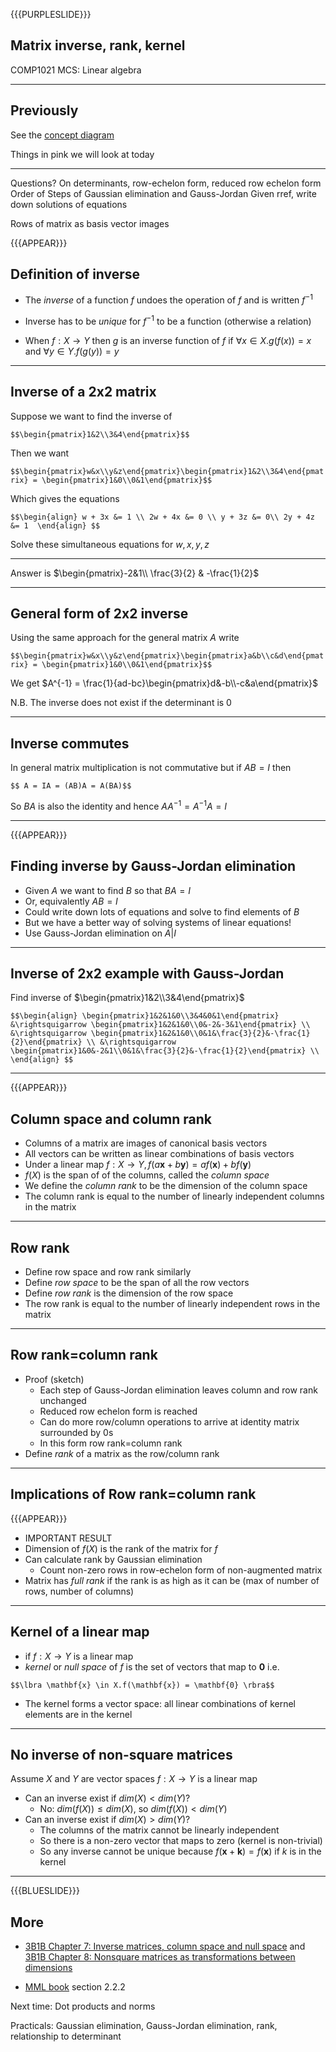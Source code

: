 {{{PURPLESLIDE}}}

## Matrix inverse, rank, kernel

COMP1021 MCS: Linear algebra

---

## Previously

See the [concept diagram](https://github.com/stevenaeola/linalg_lectures/tree/a2f55831993da5e52848b86e57f004452bff43f4)

Things in pink we will look at today

---

Questions? On determinants, row-echelon form, reduced row echelon form
Order of Steps of Gaussian elimination and Gauss-Jordan 
Given rref, write down solutions of equations

Rows of matrix as basis vector images

{{{APPEAR}}}

## Definition of inverse

- The _inverse_ of a function $f$ undoes the operation of $f$ and is written $f^{-1}$

- Inverse has to be _unique_ for $f^{-1}$ to be a function (otherwise a relation)

- When $f:X \rightarrow Y$ then $g$ is an inverse function of $f$ if $\forall x \in X.g(f(x)) = x$ and $\forall y \in Y.f(g(y)) = y$


---

## Inverse of a 2x2 matrix

Suppose we want to find the inverse of 

`$$\begin{pmatrix}1&2\\3&4\end{pmatrix}$$`

Then we want

`$$\begin{pmatrix}w&x\\y&z\end{pmatrix}\begin{pmatrix}1&2\\3&4\end{pmatrix} = \begin{pmatrix}1&0\\0&1\end{pmatrix}$$`

Which gives the equations

`$$\begin{align}
w + 3x &= 1 \\
2w + 4x &= 0 \\
y + 3z &= 0\\
2y + 4z &= 1 
\end{align}
$$`

Solve these simultaneous equations for $w,x,y,z$

---

Answer is $\begin{pmatrix}-2&1\\ \frac{3}{2} & -\frac{1}{2}$


---

## General form of 2x2 inverse

Using the same approach for the general matrix $A$ write

`$$\begin{pmatrix}w&x\\y&z\end{pmatrix}\begin{pmatrix}a&b\\c&d\end{pmatrix} = \begin{pmatrix}1&0\\0&1\end{pmatrix}$$`

We get $A^{-1} = \frac{1}{ad-bc}\begin{pmatrix}d&-b\\-c&a\end{pmatrix}$

N.B. The inverse does not exist if the determinant is 0

---

## Inverse commutes

In general matrix multiplication is not commutative but if $AB=I$ then

`$$ A = IA = (AB)A = A(BA)$$`

So $BA$ is also the identity and hence $AA^{-1} = A^{-1}A = I$

---
{{{APPEAR}}}

## Finding inverse by Gauss-Jordan elimination


- Given $A$ we want to find $B$ so that $BA = I$
- Or, equivalently $AB = I$
- Could write down lots of equations and solve to find elements of $B$
- But we have a better way of solving systems of linear equations!
- Use Gauss-Jordan elimination on $A|I$

---

## Inverse of 2x2 example with Gauss-Jordan

Find inverse of $\begin{pmatrix}1&2\\3&4\end{pmatrix}$

`$$\begin{align}
\begin{pmatrix}1&2&1&0\\3&4&0&1\end{pmatrix} 
&\rightsquigarrow \begin{pmatrix}1&2&1&0\\0&-2&-3&1\end{pmatrix} \\
&\rightsquigarrow \begin{pmatrix}1&2&1&0\\0&1&\frac{3}{2}&-\frac{1}{2}\end{pmatrix} \\
&\rightsquigarrow \begin{pmatrix}1&0&-2&1\\0&1&\frac{3}{2}&-\frac{1}{2}\end{pmatrix} \\
\end{align}
$$`

---

{{{APPEAR}}}

## Column space and column rank

- Columns of a matrix are images of canonical basis vectors
- All vectors can be written as linear combinations of basis vectors
- Under a linear map $f: X \rightarrow Y, f(a\mathbf{x} + b \mathbf{y}) = a f(\mathbf{x}) + b f(\mathbf{y})$
- $f(X)$ is the span of of the columns, called the _column space_
- We define the _column rank_ to be the dimension of the column space
- The column rank is equal to the number of linearly independent columns in the matrix

---

## Row rank

- Define row space and row rank similarly
- Define _row space_ to be the span of all the row vectors
- Define _row rank_ is the dimension of the row space
- The row rank is equal to the number of linearly independent rows in the matrix

---



## Row rank=column rank

- Proof (sketch)
  - Each step of Gauss-Jordan elimination leaves column and row rank unchanged
  - Reduced row echelon form is reached
  - Can do more row/column operations to arrive at identity matrix surrounded by 0s
  - In this form row rank=column rank
- Define _rank_ of a matrix as the row/column rank

---

## Implications of Row rank=column rank

{{{APPEAR}}}

- IMPORTANT RESULT
- Dimension of $f(X)$ is the rank of the matrix for $f$
- Can calculate rank by Gaussian elimination
  - Count non-zero rows in row-echelon form of non-augmented matrix
- Matrix has _full rank_ if the rank is as high as it can be (max of number of rows, number of columns)

---

## Kernel of a linear map

- if $f:X \rightarrow Y$ is a linear map
- _kernel_  or _null space_ of $f$ is the set of vectors that map to $\mathbf{0}$ i.e. 

`$$\lbra \mathbf{x} \in X.f(\mathbf{x}) = \mathbf{0} \rbra$$`

- The kernel forms a vector space: all linear combinations of kernel elements are in the kernel

---

## No inverse of non-square matrices

Assume $X$ and $Y$ are vector spaces $f:X \rightarrow Y$ is a linear map

- Can an inverse exist if $dim(X) < dim(Y)$?
  - No: $dim(f(X)) \leq dim(X)$, so $dim(f(X)) < dim(Y)$
- Can an inverse exist if $dim(X) > dim(Y)$?
  - The columns of the matrix cannot be linearly independent
  - So there is a non-zero vector that maps to zero (kernel is non-trivial)
  - So any inverse cannot be unique because $f(\mathbf{x} + \mathbf{k}) = f(\mathbf{x})$ if $k$ is in the kernel

---

{{{BLUESLIDE}}}

## More

- [3B1B Chapter 7: Inverse matrices, column space and null space](https://www.youtube.com/watch?v=uQhTuRlWMxw) and [3B1B Chapter 8: Nonsquare matrices as transformations between dimensions](https://www.youtube.com/watch?v=v8VSDg_WQlA)

- [MML book](https://mml-book.github.io/book/mml-book.pdf) section 2.2.2

Next time: Dot products and norms

Practicals: Gaussian elimination, Gauss-Jordan elimination, rank, relationship to determinant




